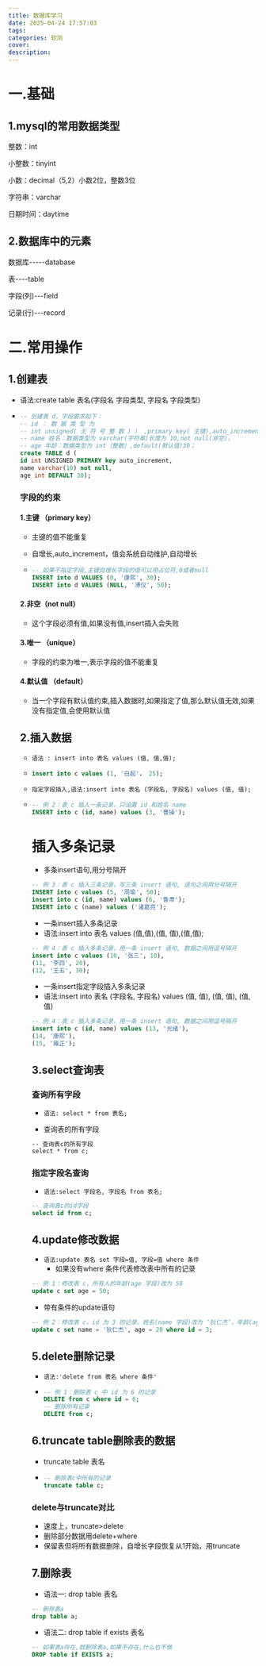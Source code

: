 ```yaml
---
title: 数据库学习
date: 2025-04-24 17:57:03
tags:
categories: 软测
cover:
description:
---
```


# 一.基础

## 1.mysql的常用数据类型

整数：int

小整数：tinyint

小数：decimal（5,2）小数2位，整数3位

字符串：varchar

日期时间：daytime

## 2.数据库中的元素

数据库-----database

表----table

字段(列)---field

记录(行)---record

# 二.常用操作

## 1.创建表

- 语法:create table 表名(字段名 字段类型, 字段名 字段类型)

- ```sql
  -- 创建表 d，字段要求如下： 
  -- id ： 数 据 类 型 为 
  -- int unsigned( 无 符 号 整 数 ) ） ,primary key( 主键),auto_increment(自增长)； 
  -- name 姓名：数据类型为 varchar(字符串)长度为 10,not null(非空)，
  -- age 年龄：数据类型为 int（整数）,default(默认值)30；
  create TABLE d (
  id int UNSIGNED PRIMARY key auto_increment,
  name varchar(10) not null,
  age int DEFAULT 30);
  ```

  ### 字段的约束

  #### 1.主键 （primary key）

  - 主键的值不能重复

  - 自增长,auto_increment，值会系统自动维护,自动增长

  - ```sql
    -- 如果不指定字段,主键自增长字段的值可以用占位符,0或者null
    INSERT into d VALUES (0, '康熙', 30);
    INSERT into d VALUES (NULL, '溥仪', 50);
    ```

  #### 2.非空（not null）

  - 这个字段必须有值,如果没有值,insert插入会失败

  #### 3.唯一 （unique）

  - 字段的约束为唯一,表示字段的值不能重复

  #### 4.默认值 （default）

  - 当一个字段有默认值约束,插入数据时,如果指定了值,那么默认值无效,如果没有指定值,会使用默认值

  ## 2.插入数据

  - `语法 : insert into 表名 values (值, 值,值);`

  - ```sql
    insert into c values (1, '白起'， 25);
    ```

  - `指定字段插入,语法:insert into 表名 (字段名, 字段名) values (值, 值);`

  - ```sql
    -- 例 2：表 c 插入一条记录，只设置 id 和姓名 name
    INSERT into c (id, name) values (3, '曹操');
    ```

    # 插入多条记录

    - 多条insert语句,用分号隔开

    ```sql
    -- 例 3：表 c 插入三条记录，写三条 insert 语句, 语句之间用分号隔开
    INSERT into c values (5, '周瑜', 50);
    insert into c (id, name) values (6, '鲁肃');
    INSERT into c (name) values ('诸葛亮');
    ```

    - 一条insert插入多条记录
    - 语法:insert into 表名 values (值,值),(值, 值),(值,值);

    ```sql
    -- 例 4：表 c 插入多条记录，用一条 insert 语句, 数据之间用逗号隔开
    insert into c values (10, '张三', 10),
    (11, '李四', 20),
    (12, '王五', 30);
    ```

    - 一条insert指定字段插入多条记录
    - 语法:insert into 表名 (字段名, 字段名) values (值, 值), (值, 值), (值, 值)

    ```sql
    -- 例 4：表 c 插入多条记录，用一条 insert 语句, 数据之间用逗号隔开
    insert into c (id, name) values (13, '光绪'),
    (14, '康熙'),
    (15, '雍正');
    ```

    ## 3.select查询表

    ### 查询所有字段

    - `语法: select * from 表名;`

    - 查询表的所有字段

    ```cmd
    -- 查询表c的所有字段
    select * from c;
    ```

    ### 指定字段名查询

    - `语法:select 字段名, 字段名 from 表名;`

    ```sql
    -- 查询表c的id字段
    select id from c;
    ```

    ## 4.update修改数据

    - `语法:update 表名 set 字段=值, 字段=值 where 条件`
      - 如果没有where 条件代表修改表中所有的记录

    ```sql
    -- 例 1：修改表 c，所有人的年龄(age 字段)改为 50
    update c set age = 50;
    ```

    - 带有条件的update语句

    ```sql
    -- 例 2：修改表 c，id 为 3 的记录，姓名(name 字段)改为 ‘狄仁杰‘，年龄(age 字段)改为 20
    update c set name = '狄仁杰', age = 20 where id = 3;
    ```

    ## 5.delete删除记录

    - `语法:'delete from 表名 where 条件'`

    - ```sql
      -- 例 1：删除表 c 中 id 为 6 的记录
      DELETE from c where id = 6;
      -- 删除所有记录
      DELETE from c;
      ```

    ## 6.truncate table删除表的数据

    - truncate table 表名

    - ```sql
      -- 删除表c中所有的记录
      truncate table c;
      ```

    ### delete与truncate对比

    - 速度上，truncate>delete
    - 删除部分数据用delete+where
    - 保留表但将所有数据删除，自增长字段恢复从1开始，用truncate

    ## 7.删除表

    - 语法一: drop table 表名

    ```sql
    -- 删除表a
    drop table a;
    ```

    - 语法二: drop table if exists 表名

    ```sql
    -- 如果表a存在,就删除表a,如果不存在,什么也不做
    DROP table if EXISTS a;
    ```

    

    # 
